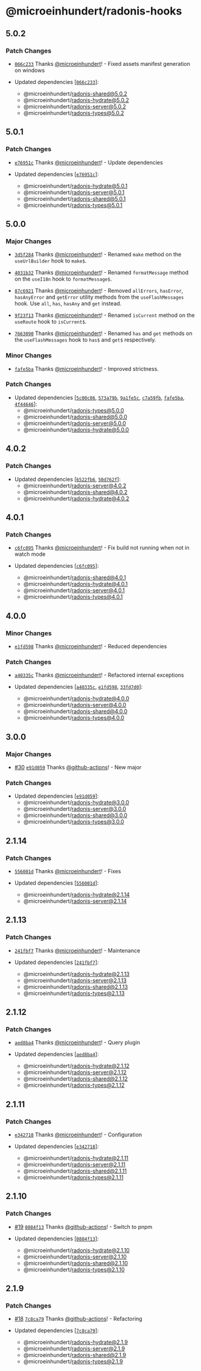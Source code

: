 # @microeinhundert/radonis-hooks

## 5.0.2

### Patch Changes

- [`066c233`](https://github.com/microeinhundert/radonis/commit/066c2336696039a91cc1c9eed4da301872f3755c) Thanks [@microeinhundert](https://github.com/microeinhundert)! - Fixed assets manifest generation on windows

- Updated dependencies [[`066c233`](https://github.com/microeinhundert/radonis/commit/066c2336696039a91cc1c9eed4da301872f3755c)]:
  - @microeinhundert/radonis-shared@5.0.2
  - @microeinhundert/radonis-hydrate@5.0.2
  - @microeinhundert/radonis-server@5.0.2
  - @microeinhundert/radonis-types@5.0.2

## 5.0.1

### Patch Changes

- [`e76951c`](https://github.com/microeinhundert/radonis/commit/e76951c9f8ba49fc4d44ebfe473ad3203f245b3e) Thanks [@microeinhundert](https://github.com/microeinhundert)! - Update dependencies

- Updated dependencies [[`e76951c`](https://github.com/microeinhundert/radonis/commit/e76951c9f8ba49fc4d44ebfe473ad3203f245b3e)]:
  - @microeinhundert/radonis-hydrate@5.0.1
  - @microeinhundert/radonis-server@5.0.1
  - @microeinhundert/radonis-shared@5.0.1
  - @microeinhundert/radonis-types@5.0.1

## 5.0.0

### Major Changes

- [`3d5f284`](https://github.com/microeinhundert/radonis/commit/3d5f28423236654045be44e716186296b444fa35) Thanks [@microeinhundert](https://github.com/microeinhundert)! - Renamed `make` method on the `useUrlBuilder` hook to `make$`.

- [`4031b32`](https://github.com/microeinhundert/radonis/commit/4031b329506e0578893b243aee3737834eb5c566) Thanks [@microeinhundert](https://github.com/microeinhundert)! - Renamed `formatMessage` method on the `useI18n` hook to `formatMessage$`.

- [`87c6921`](https://github.com/microeinhundert/radonis/commit/87c6921070d1923ce62e58c71fc56e29009ada71) Thanks [@microeinhundert](https://github.com/microeinhundert)! - Removed `allErrors`, `hasError`, `hasAnyError` and `getError` utility methods from the `useFlashMessages` hook. Use `all`, `has`, `hasAny` and `get` instead.

- [`9f23f13`](https://github.com/microeinhundert/radonis/commit/9f23f13c592dd15a546831b035b704b5a81f2476) Thanks [@microeinhundert](https://github.com/microeinhundert)! - Renamed `ìsCurrent` method on the `useRoute` hook to `isCurrent$`.

- [`7663090`](https://github.com/microeinhundert/radonis/commit/7663090350d638d0d635f4d4ec13c7f04c191434) Thanks [@microeinhundert](https://github.com/microeinhundert)! - Renamed `has` and `get` methods on the `useFlashMessages` hook to `has$` and `get$` respectively.

### Minor Changes

- [`fafe5ba`](https://github.com/microeinhundert/radonis/commit/fafe5ba3f4e83894b1c20670161ab2973fa9ed69) Thanks [@microeinhundert](https://github.com/microeinhundert)! - Improved strictness.

### Patch Changes

- Updated dependencies [[`5c00c86`](https://github.com/microeinhundert/radonis/commit/5c00c8633b241fad612289fd661c71e1b7a494f5), [`573a79b`](https://github.com/microeinhundert/radonis/commit/573a79b977f90ec51e9572eec86cb20eee628abb), [`9a1fe5c`](https://github.com/microeinhundert/radonis/commit/9a1fe5c956c819eb9ea737bf7618ef9b77cf05ee), [`c7a59fb`](https://github.com/microeinhundert/radonis/commit/c7a59fb9023f7988672d2ce60446a5f8a1cd254b), [`fafe5ba`](https://github.com/microeinhundert/radonis/commit/fafe5ba3f4e83894b1c20670161ab2973fa9ed69), [`4f44646`](https://github.com/microeinhundert/radonis/commit/4f4464644115289466dd7a63c020634b4f3974e3)]:
  - @microeinhundert/radonis-types@5.0.0
  - @microeinhundert/radonis-shared@5.0.0
  - @microeinhundert/radonis-server@5.0.0
  - @microeinhundert/radonis-hydrate@5.0.0

## 4.0.2

### Patch Changes

- Updated dependencies [[`6522fb6`](https://github.com/microeinhundert/radonis/commit/6522fb6017fe0eace680624742eaf3503aade431), [`50d762f`](https://github.com/microeinhundert/radonis/commit/50d762fc6db2691cfda64bcb0b6ef4f23791414f)]:
  - @microeinhundert/radonis-server@4.0.2
  - @microeinhundert/radonis-shared@4.0.2
  - @microeinhundert/radonis-hydrate@4.0.2

## 4.0.1

### Patch Changes

- [`c6fc095`](https://github.com/microeinhundert/radonis/commit/c6fc095f2651379d5ecb258a620be79f0bb3dc43) Thanks [@microeinhundert](https://github.com/microeinhundert)! - Fix build not running when not in watch mode

- Updated dependencies [[`c6fc095`](https://github.com/microeinhundert/radonis/commit/c6fc095f2651379d5ecb258a620be79f0bb3dc43)]:
  - @microeinhundert/radonis-shared@4.0.1
  - @microeinhundert/radonis-hydrate@4.0.1
  - @microeinhundert/radonis-server@4.0.1
  - @microeinhundert/radonis-types@4.0.1

## 4.0.0

### Minor Changes

- [`e1fd598`](https://github.com/microeinhundert/radonis/commit/e1fd598b37f0d49ac170c7a50ee15dae6993da1c) Thanks [@microeinhundert](https://github.com/microeinhundert)! - Reduced dependencies

### Patch Changes

- [`a40335c`](https://github.com/microeinhundert/radonis/commit/a40335c7e906add462e3926af77430036889420d) Thanks [@microeinhundert](https://github.com/microeinhundert)! - Refactored internal exceptions

- Updated dependencies [[`a40335c`](https://github.com/microeinhundert/radonis/commit/a40335c7e906add462e3926af77430036889420d), [`e1fd598`](https://github.com/microeinhundert/radonis/commit/e1fd598b37f0d49ac170c7a50ee15dae6993da1c), [`33fd7d0`](https://github.com/microeinhundert/radonis/commit/33fd7d0d83ad245443472fb3e316ee7df507c31b)]:
  - @microeinhundert/radonis-hydrate@4.0.0
  - @microeinhundert/radonis-server@4.0.0
  - @microeinhundert/radonis-shared@4.0.0
  - @microeinhundert/radonis-types@4.0.0

## 3.0.0

### Major Changes

- [#30](https://github.com/microeinhundert/radonis/pull/30) [`e91d059`](https://github.com/microeinhundert/radonis/commit/e91d0591cd621a976e569392082fc313c04dae5e) Thanks [@github-actions](https://github.com/apps/github-actions)! - New major

### Patch Changes

- Updated dependencies [[`e91d059`](https://github.com/microeinhundert/radonis/commit/e91d0591cd621a976e569392082fc313c04dae5e)]:
  - @microeinhundert/radonis-hydrate@3.0.0
  - @microeinhundert/radonis-server@3.0.0
  - @microeinhundert/radonis-shared@3.0.0
  - @microeinhundert/radonis-types@3.0.0

## 2.1.14

### Patch Changes

- [`556001d`](https://github.com/microeinhundert/radonis/commit/556001dab70f0774ea2dbab264f453ce8286de38) Thanks [@microeinhundert](https://github.com/microeinhundert)! - Fixes

- Updated dependencies [[`556001d`](https://github.com/microeinhundert/radonis/commit/556001dab70f0774ea2dbab264f453ce8286de38)]:
  - @microeinhundert/radonis-hydrate@2.1.14
  - @microeinhundert/radonis-server@2.1.14

## 2.1.13

### Patch Changes

- [`241fbf7`](https://github.com/microeinhundert/radonis/commit/241fbf72e9f61e6cb5c0fab4f796c33d7c2cbf0a) Thanks [@microeinhundert](https://github.com/microeinhundert)! - Maintenance

- Updated dependencies [[`241fbf7`](https://github.com/microeinhundert/radonis/commit/241fbf72e9f61e6cb5c0fab4f796c33d7c2cbf0a)]:
  - @microeinhundert/radonis-hydrate@2.1.13
  - @microeinhundert/radonis-server@2.1.13
  - @microeinhundert/radonis-shared@2.1.13
  - @microeinhundert/radonis-types@2.1.13

## 2.1.12

### Patch Changes

- [`aed8ba4`](https://github.com/microeinhundert/radonis/commit/aed8ba4a52de1676ec77c4a14e53e6136c0d7f51) Thanks [@microeinhundert](https://github.com/microeinhundert)! - Query plugin

- Updated dependencies [[`aed8ba4`](https://github.com/microeinhundert/radonis/commit/aed8ba4a52de1676ec77c4a14e53e6136c0d7f51)]:
  - @microeinhundert/radonis-hydrate@2.1.12
  - @microeinhundert/radonis-server@2.1.12
  - @microeinhundert/radonis-shared@2.1.12
  - @microeinhundert/radonis-types@2.1.12

## 2.1.11

### Patch Changes

- [`e342718`](https://github.com/microeinhundert/radonis/commit/e3427188d3042395820197c162396b77fa5a2dcb) Thanks [@microeinhundert](https://github.com/microeinhundert)! - Configuration

- Updated dependencies [[`e342718`](https://github.com/microeinhundert/radonis/commit/e3427188d3042395820197c162396b77fa5a2dcb)]:
  - @microeinhundert/radonis-hydrate@2.1.11
  - @microeinhundert/radonis-server@2.1.11
  - @microeinhundert/radonis-shared@2.1.11
  - @microeinhundert/radonis-types@2.1.11

## 2.1.10

### Patch Changes

- [#19](https://github.com/microeinhundert/radonis/pull/19) [`0884f13`](https://github.com/microeinhundert/radonis/commit/0884f13e53eb60705fa3d042ad93d06ee6588adb) Thanks [@github-actions](https://github.com/apps/github-actions)! - Switch to pnpm

- Updated dependencies [[`0884f13`](https://github.com/microeinhundert/radonis/commit/0884f13e53eb60705fa3d042ad93d06ee6588adb)]:
  - @microeinhundert/radonis-hydrate@2.1.10
  - @microeinhundert/radonis-server@2.1.10
  - @microeinhundert/radonis-shared@2.1.10
  - @microeinhundert/radonis-types@2.1.10

## 2.1.9

### Patch Changes

- [#18](https://github.com/microeinhundert/radonis/pull/18) [`7c8ca79`](https://github.com/microeinhundert/radonis/commit/7c8ca797aca69ad91373fe8c1b3076631a4ba50e) Thanks [@github-actions](https://github.com/apps/github-actions)! - Refactoring

- Updated dependencies [[`7c8ca79`](https://github.com/microeinhundert/radonis/commit/7c8ca797aca69ad91373fe8c1b3076631a4ba50e)]:
  - @microeinhundert/radonis-hydrate@2.1.9
  - @microeinhundert/radonis-server@2.1.9
  - @microeinhundert/radonis-shared@2.1.9
  - @microeinhundert/radonis-types@2.1.9
